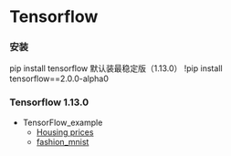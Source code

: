 # Tensorflow 
### 安装
pip install tensorflow 默认装最稳定版（1.13.0）
!pip install tensorflow==2.0.0-alpha0 

### Tensorflow 1.13.0
* TensorFlow_example
  * [Housing prices](https://github.com/lukkyy/TensorFlow_example/blob/master/example-contents/1_housing_price.py)
  * [fashion_mnist](https://github.com/lukkyy/Computer-version-toturials/blob/master/example/fashion_mnist.py)

